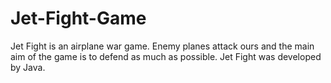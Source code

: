# Jet-Fight-Game
Jet Fight is an airplane war game. Enemy planes attack ours and the main aim of the game is to defend as much as possible.
Jet Fight was developed by Java.
